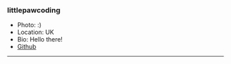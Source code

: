### littlepawcoding

- Photo: :)
- Location: UK
- Bio: Hello there!
- [Github](https://github.com/littlepawcoding/)

---
